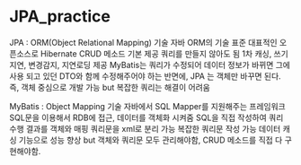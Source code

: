 # JPA_practice

JPA : ORM(Object Relational Mapping) 기술
  자바 ORM의 기술 표준
  대표적인 오픈소스로 Hibernate
  CRUD 메소드 기본 제공
  쿼리를 만들지 않아도 됨
  1차 캐싱, 쓰기지연, 변경감지, 지연로딩 제공
  MyBatis는 쿼리가 수정되어 데이터 정보가 바뀌면 그에 사용 되고 있던 DTO와 함께 수정해주어야 하는 반면에, JPA 는 객체만 바꾸면 된다.
  즉, 객체 중심으로 개발 가능
  but 복잡한 쿼리는 해결이 어려움

MyBatis : Object Mapping 기술
  자바에서 SQL Mapper를 지원해주는 프레임워크
  SQL문을 이용해서 RDB에 접근, 데이터를 객체화 시켜줌
  SQL을 직접 작성하여 쿼리 수행 결과를 객체와 매핑
  쿼리문을 xml로 분리 가능
  복잡한 쿼리문 작성 가능
  데이터 캐싱 기능으로 성능 향상
  but 객체와 쿼리문 모두 관리해야함, CRUD 메소드를 직접 다 구현해야함.
